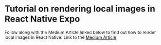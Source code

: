 # Tutorial on rendering local images in React Native Expo
Follow along with the Medium Article linked below to find out how to render local images in React Native. 
Link to the [Medium Article](https://kylekusche.medium.com/local-images-not-rendering-in-react-native-expo-fix-f6fbc96071c5)
